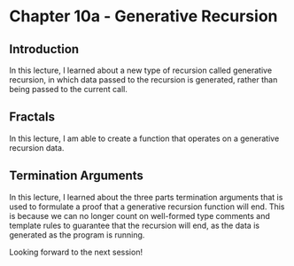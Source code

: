 # Chapter 10a - Generative Recursion

## Introduction

In this lecture, I learned about a new type of recursion called generative recursion, in which data passed to the recursion is generated, rather than being passed to the current call.

## Fractals

In this lecture, I am able to create a function that operates on a generative recursion data. 

## Termination Arguments

In this lecture, I learned about the three parts termination arguments that is used to formulate a proof that a generative recursion function will end. This is because we can no longer count on well-formed type comments and template rules to guarantee that the recursion will end, as the data is generated as the program is running.

Looking forward to the next session!